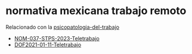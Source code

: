 # normativa mexicana trabajo remoto

Relacionado con la [psicopatologia-del-trabajo](psicopatologia-del-trabajo.md)

* [NOM-037-STPS-2023-Teletrabajo](NOM-037-STPS-2023-Teletrabajo.md)
* [DOF2021-01-11-Teletrabajo](DOF2021-01-11-Teletrabajo.md)
